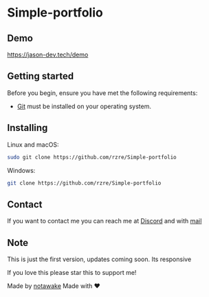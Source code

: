 # Simple-portfolio

## Demo

https://jason-dev.tech/demo

## Getting started

Before you begin, ensure you have met the following requirements:

* [Git](https://git-scm.com/downloads "Download Git") must be installed on your operating system.

## Installing

Linux and macOS:

```bash
sudo git clone https://github.com/rzre/Simple-portfolio
```

Windows:

```bash
git clone https://github.com/rzre/Simple-portfolio
```

## Contact

If you want to contact me you can reach me at [Discord](https://discord.com/users/759037138929975297) and with [mail](mailto:info@notawake.xyz)

## Note

This is just the first version, updates coming soon.
Its responsive

If you love this please star this to support me!

Made by [notawake](https://notawake.xyz)
Made with ❤️